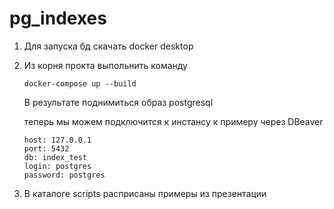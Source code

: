 # pg_indexes

1. Для запуска бд скачать docker desktop
2. Из корня прокта выпольнить команду
    ```
    docker-compose up --build
    ```
    В результате поднимиться образ postgresql

    теперь мы можем подключится к инстансу к примеру через DBeaver
    ```
    host: 127.0.0.1
    port: 5432
    db: index_test
    login: postgres
    password: postgres
    ```
3. В каталоге scripts расприсаны примеры из презентации